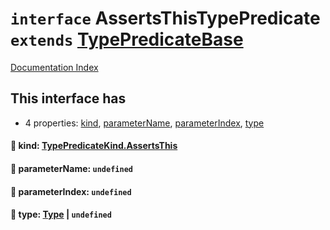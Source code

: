 # `interface` AssertsThisTypePredicate `extends` [TypePredicateBase](../interface.TypePredicateBase/README.md)

[Documentation Index](../README.md)

## This interface has

- 4 properties:
[kind](#-kind-typepredicatekindassertsthis),
[parameterName](#-parametername-undefined),
[parameterIndex](#-parameterindex-undefined),
[type](#-type-type--undefined)


#### 📄 kind: [TypePredicateKind.AssertsThis](../enum.TypePredicateKind/README.md#assertsthis--2)



#### 📄 parameterName: `undefined`



#### 📄 parameterIndex: `undefined`



#### 📄 type: [Type](../interface.Type/README.md) | `undefined`



